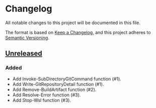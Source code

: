 # Changelog

All notable changes to this project will be documented in this file.

The format is based on [Keep a Changelog](https://keepachangelog.com/),
and this project adheres to [Semantic Versioning](https://semver.org/spec/v2.0.0.html).

## [Unreleased]

### Added

- Add Invoke-SubDirectoryGitCommand function (#1).
- Add Write-GitRepositoryDetail function (#1).
- Add Remove-BuildArtifact function (#2).
- Add Resolve-Error function (#3).
- Add Stop-Wsl function (#3).

[unreleased]: https://github.com/lancra/pwsh/compare/v0.1.0-preview-0...HEAD

